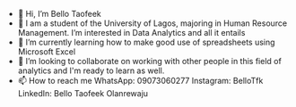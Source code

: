 - 👋 Hi, I’m Bello Taofeek 
- 👀 I am a student of the University of Lagos, majoring in Human Resource Management. I’m interested in Data Analytics and all it entails 
- 🌱 I’m currently learning how to make good use of spreadsheets using Microsoft Excel
- 💞️ I’m looking to collaborate on working with other people in this field of analytics and I'm ready to learn as well.
- 📫 How to reach me 
WhatsApp: 09073060277
Instagram: BelloTfk
LinkedIn: Bello Taofeek Olanrewaju 

<!---
BelloTfk/BelloTfk is a ✨ special ✨ repository because its `README.md` (this file) appears on your GitHub profile.
You can click the Preview link to take a look at your changes.
--->
